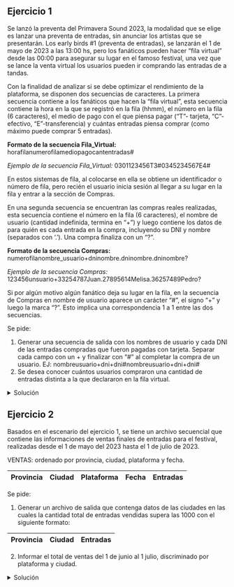 ## Ejercicio 1
Se lanzó la preventa del Primavera Sound 2023, la modalidad que se elige es lanzar
una preventa de entradas, sin anunciar los artistas que se presentarán. Los early birds #1
(preventa de entradas), se lanzarán el 1 de mayo de 2023 a las 13:00 hs, pero los fanáticos
pueden hacer “fila virtual” desde las 00:00 para asegurar su lugar en el famoso festival, una
vez que se lance la venta virtual los usuarios pueden ir comprando las entradas de a tandas.

Con la finalidad de analizar si se debe optimizar el rendimiento de la plataforma, se disponen
dos secuencias de caracteres. La primera secuencia contiene a los fanáticos que hacen la
“fila virtual”, esta secuencia contiene la hora en la que se registró en la fila (hhmm), el número
en la fila (6 caracteres), el medio de pago con el que piensa pagar (“T”- tarjeta, “C”-efectivo,
“E”-transferencia) y cuántas entradas piensa comprar (como máximo puede comprar 5 entradas).

**Formato de la secuencia Fila_Virtual:**
horafilanumerofilamediopagocantentradas#

*Ejemplo de la secuencia Fila_Virtual:*
0301123456T3#0345234567E4#

En estos sistemas de fila, al colocarse en ella se obtiene un identificador o número de fila,
pero recién el usuario inicia sesión al llegar a su lugar en la fila y entrar a la sección de Compras.

En una segunda secuencia se encuentran las compras reales realizadas, esta secuencia contiene el número
en la fila (6 caracteres), el nombre de usuario (cantidad indefinida, termina en “+”) y luego contiene
los datos de para quién es cada entrada en la compra, incluyendo su DNI y nombre (separados con ‘.’).
Una compra finaliza con un “?”.

**Formato de la secuencia Compras:**
numerofilanombre_usuario+dninombre.dninombre.dninombre?

*Ejemplo de la secuencia Compras:*
123456unsuario+33254787Juan.27895614Melisa.36257489Pedro?

Si por algún motivo algún fanático deja su lugar en la fila, en la secuencia de Compras en nombre de
usuario aparece un carácter “#”, el signo “+” y luego la marca “?”. Esto implica una correspondencia
1 a 1 entre las dos secuencias.

Se pide:
1. Generar una secuencia de salida con los nombres de usuario y cada DNI de las entradas compradas que
fueron pagadas con tarjeta. Separar cada campo con un + y finalizar con “#” al completar la compra de
un usuario. EJ: nombreusuario+dni+dni#nombreusuario+dni+dni#
2. Se desea conocer cuántos usuarios compraron una cantidad de entradas distinta a la que declararon
en la fila virtual.

<details>
<summary>Solución</summary>

```
ACCION ejercicio ES
  AMBIENTE
    fila, compras, salida: secuencia de caracter
    lug, fac: caracter
    i, k, j: entero
    esperadas, compradas, cant_dist: entero
    metodo: caracter

    FUNCION convertir(car: caracter): entero ES
      SEGUN car HACER
        '0': convertir := 0
        '1': convertir := 1
        '2': convertir := 2
        '3': convertir := 3
        '4': convertir := 4
        '5': convertir := 5
        '6': convertir := 6
        '7': convertir := 7
        '8': convertir := 8
        '9': convertir := 9
    FIN_FUNCION
  PROCESO
    ARR(fila); AVZ(fila, lug)
    ARR(compras); AVZ(compras, fac)
    CREAR(salida)

    cant_dist := 0

    MIENTRAS NO FDS(fila) HACER
      // avanzo los datos irrelevantes del usuario en la fila
      // 4 por la hora y 6 por el numero de fila
      PARA i := 1 hasta 10 HACER
        AVZ(fila, lug)
      FIN_PAR

      metodo := lug
      AVZ(fila, lug)

      esperadas := convertir(lug)
      AVZ(fila, lug)
      // avanzo el '#' para llegar al siguiente usuario en fila o final de secuencia
      AVZ(fila, lug)

      PARA k := 1 HASTA 6 HACER
        AVZ(compras, fac)
      FIN_PARA

      compradas := 0

      // comparo el caracter actual para saber si un usuario abandono la fila
      // si es '#' quiere decir que abandono y la secuencia es "#+?"
      SI fac <> '#' ENTONCES
        MIENTRAS fac <> '+' HACER
          SI metodo = 'T' ENTONCES
            ESCRIBIR(salida, fac)
          FIN_SI

          AVZ(compras, fac)
        FIN_MIENTRAS

        SI metodo = 'T' ENTONCES
          ESCRIBIR(salida, '+')
        FIN_SI

        MIENTRAS fac <> '?' HACER
          AVZ(compras, car)

          MIENTRAS fac <> '.' Y fac <> '?' HACER
            AVZ(compras, fac)
          FIN_MIENTRAS

          compradas := compradas + 1
        FIN_MIENTRAS
        AVZ(compras, fac)

        SI metodo = 'T' ENTONCES
          ESCRIBIR(salida, '#')
        FIN_SI

        SI compradas <> esperadas ENTONCES
          cant_dist := cant_dist + 1
        FIN_SI
      CONTRARIO
        // avanzo los caracteres '#', '+' y '?'
        AVZ(compras, fac)
        AVZ(compras, fac)
        AVZ(compras, fac)
      FIN_SI
    FIN_MIENTRAS

    ESCRIBIR("La cantidad de usuarios que compraron una cantidad de entradas
    diferente a la declarada fue de: ", cant_dist, " usuarios.")

    CERRAR(fila)
    CERRAR(compras)
    CERRAR(salida)
FIN_ACCION
```

</details>

## Ejercicio 2
Basados en el escenario del ejercicio 1, se tiene un archivo secuencial que contiene las informaciones
de ventas finales de entradas para el festival, realizadas desde el 1 de mayo del 2023 hasta el 1 de
julio de 2023.

VENTAS: ordenado por provincia, ciudad, plataforma y fecha.

| Provincia | Ciudad | Plataforma | Fecha | Entradas |
|-----------|--------|------------|-------|----------|

Se pide:
1. Generar un archivo de salida que contenga datos de las ciudades en las cuales la cantidad total de
entradas vendidas supera las 1000 con el siguiente formato:

| Provincia | Ciudad | Entradas |
|-----------|--------|----------|

2. Informar el total de ventas del 1 de junio al 1 julio, discriminado por plataforma y ciudad.

<details>
<summary>Solución</summary>

```
ACCION ejercicio ES
  AMBIENTE
    Fecha = REGISTRO
      dia: 1..31
      mes: 1..12
      año: N(4)
    FIN_REGISTRO

    Ticket = REGISTRO
      provincia: AN(30)
      ciudad: AN(30)
      plataforma: N(2)
      fecha: Fecha
      entradas: N(1)
    FIN_REGISTRO

    Informe = REGISTRO
      provincia: AN(30)
      ciudad: AN(30)
      entradas: N(5)
    FIN_REGISTRO

    ventas: archivo de Ticket ordenado por provincia, ciudad, plataforma, fecha
    tik: Ticket
    salida: archivo de Informe
    inf: Informe

    cant_plat, cant_ciud: entero
    resg_plat: N(2)
    resg_ciud: AN(30)

    PROCEDIMIENTO corte_ciudad() ES
      corte_plataforma()
      ESCRIBIR("El total de entradas vendidas desde el 1 de junio y hasta el 1 de julio
      para la ciudad ", resg_ciud, " fue de: ", cant_ciud, " entradas.")

      SI cant_ciud > 100 ENTONCES
        inf.provincia := tik.provincia
        inf.ciudad := resg_ciud
        inf.entradas := cant_ciud
        ESCRIBIR(salida, inf)
      FIN_SI

      cant_ciud := 0
      resg_ciud := tik.ciudad
    FIN_PROCEDIMIENTO

    PROCEDIMIENTO corte_plataforma() ES
      ESCRIBIR("El total de entradas vendidas desde el 1 de junio hasta el 1 de julio para
      la plataforma ", resg_plat, " fue de: ", cant_plat, " entradas.")
      cant_ciud := cant_ciud + cant_plat
      cant_plat := 0
      resg_plat := tik.plataforma
    FIN_PROCEDIMIENTO
  PROCESO
    ABRIR E/ (ventas); LEER(ventas, tik)
    ABRIR /S (salida)

    resg_ciud := tik.ciudad; resg_plat := tik.plataforma
    cant_plat := 0; cant_ciud := 0

    MIENTRAS NO FDA(ventas) HACER
      SI resg_ciud <> tik.ciudad ENTONCES
        corte_ciudad()
      CONTRARIO
        SI resg_plat <> tik.plataforma ENTONCES
          corte_plataforma()
        FIN_SI
      FIN_SI

      SI tik.fecha.año = 2023 ENTONCES
        SI tik.fecha.mes = 6 ENTONCES
          cant_plat := cant_plat + tik.entradas
        FIN_SI
      FIN_SI

      LEER(ventas, tik)
    FIN_MIENTRAS

    CERRAR(ventas)
    CERRAR(salida)
FIN_ACCION
```

</details>
